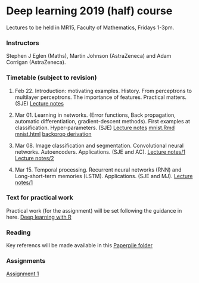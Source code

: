# Deep learning 2019 (half) course

Lectures to be held in MR15, Faculty of Mathematics, Fridays 1-3pm.


### Instructors

Stephen J Eglen (Maths), Martin Johnson (AstraZeneca) and Adam
Corrigan (AstraZeneca).


### Timetable (subject to revision)

1. Feb 22.  Introduction: motivating examples.  History.  From
   perceptrons to multilayer perceptrons.  The importance of features.
   Practical matters.  (SJE)  [Lecture notes](dl-1.pdf)


2. Mar 01.  Learning in networks.  (Error functions, Back propagation,
   automatic differentiation, gradient-descent methods).  First
   examples at classification.  Hyper-parameters. (SJE)
   [Lecture notes](dl-2.pdf)
   [mnist.Rmd](mnist/mnist_bp.Rmd)
   [mnist.html](https://raw.githack.com/sje30/dl2019/master/mnist/mnist_bp.html)
   [backprop derivation](backprop.pdf)
   
3. Mar 08.  Image classification and segmentation.  Convolutional
   neural networks. Autoencoders. Applications. (SJE and AC).
   [Lecture notes/1](dl-3.pdf)
   [Lecture notes/2](Corrigan-CCBI-small.pptx)
   
4. Mar 15.  Temporal processing.  Recurrent neural networks (RNN) and
   Long-short-term memories (LSTM).  Applications.  (SJE and MJ).
   [Lecture notes/1](dl-4.pdf)
   
### Text for practical work

Practical work (for the assignment) will be set following the guidance
in here.
[Deep learning with R](https://www.manning.com/books/deep-learning-with-r)


### Reading

Key referencs will be made available in this [Paperpile folder](https://paperpile.com/shared/pb4w0p)

### Assignments

[Assignment 1](dla1_2019.pdf)


